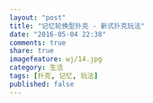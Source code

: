 ```yaml
---
layout: "post"
title: "记忆轮换型扑克 - 新式扑克玩法"
date: "2016-05-04 22:38"
comments: true
share: true
imagefeature: wj/14.jpg
category: 生活
tags: [扑克, 记忆, 玩法]
published: false
---
```

